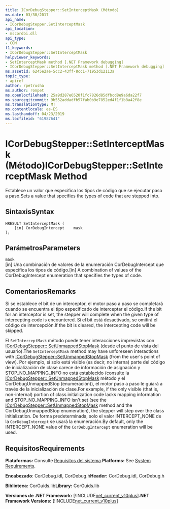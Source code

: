 ```yaml
---
title: ICorDebugStepper::SetInterceptMask (Método)
ms.date: 03/30/2017
api_name:
- ICorDebugStepper.SetInterceptMask
api_location:
- mscordbi.dll
api_type:
- COM
f1_keywords:
- ICorDebugStepper::SetInterceptMask
helpviewer_keywords:
- SetInterceptMask method [.NET Framework debugging]
- ICorDebugStepper::SetInterceptMask method [.NET Framework debugging]
ms.assetid: 6245e2ae-5cc2-43ff-8cc1-71953d12113a
topic_type:
- apiref
author: rpetrusha
ms.author: ronpet
ms.openlocfilehash: 25a9d287e6520f1fc7826d85dfbcd8e9a6da22f7
ms.sourcegitcommit: 9b552addadfb57fab0b9e7852ed4f1f1b8a42f8e
ms.translationtype: MT
ms.contentlocale: es-ES
ms.lasthandoff: 04/23/2019
ms.locfileid: "61987641"
---
```

# <a name="icordebugsteppersetinterceptmask-method"></a><span data-ttu-id="a97c2-102">ICorDebugStepper::SetInterceptMask (Método)</span><span class="sxs-lookup"><span data-stu-id="a97c2-102">ICorDebugStepper::SetInterceptMask Method</span></span>
<span data-ttu-id="a97c2-103">Establece un valor que especifica los tipos de código que se ejecutar paso a paso.</span><span class="sxs-lookup"><span data-stu-id="a97c2-103">Sets a value that specifies the types of code that are stepped into.</span></span>  
  
## <a name="syntax"></a><span data-ttu-id="a97c2-104">Sintaxis</span><span class="sxs-lookup"><span data-stu-id="a97c2-104">Syntax</span></span>  
  
```  
HRESULT SetInterceptMask (  
    [in] CorDebugIntercept    mask  
);  
```  
  
## <a name="parameters"></a><span data-ttu-id="a97c2-105">Parámetros</span><span class="sxs-lookup"><span data-stu-id="a97c2-105">Parameters</span></span>  
 `mask`  
 <span data-ttu-id="a97c2-106">[in] Una combinación de valores de la enumeración CorDebugIntercept que especifica los tipos de código.</span><span class="sxs-lookup"><span data-stu-id="a97c2-106">[in] A combination of values of the CorDebugIntercept enumeration that specifies the types of code.</span></span>  
  
## <a name="remarks"></a><span data-ttu-id="a97c2-107">Comentarios</span><span class="sxs-lookup"><span data-stu-id="a97c2-107">Remarks</span></span>  
 <span data-ttu-id="a97c2-108">Si se establece el bit de un interceptor, el motor paso a paso se completará cuando se encuentra el tipo especificado de interceptar el código.</span><span class="sxs-lookup"><span data-stu-id="a97c2-108">If the bit for an interceptor is set, the stepper will complete when the given type of intercepting code is encountered.</span></span> <span data-ttu-id="a97c2-109">Si el bit está desactivado, se omitirá el código de intercepción.</span><span class="sxs-lookup"><span data-stu-id="a97c2-109">If the bit is cleared, the intercepting code will be skipped.</span></span>  
  
 <span data-ttu-id="a97c2-110">El `SetInterceptMask` método puede tener interacciones imprevistas con [ICorDebugStepper:: SetUnmappedStopMask](../../../../docs/framework/unmanaged-api/debugging/icordebugstepper-setunmappedstopmask-method.md) (desde el punto de vista del usuario).</span><span class="sxs-lookup"><span data-stu-id="a97c2-110">The `SetInterceptMask` method may have unforeseen interactions with [ICorDebugStepper::SetUnmappedStopMask](../../../../docs/framework/unmanaged-api/debugging/icordebugstepper-setunmappedstopmask-method.md) (from the user's point of view).</span></span> <span data-ttu-id="a97c2-111">Por ejemplo, si solo está visible (es decir, no interna) parte del código de inicialización de clase carece de información de asignación y STOP_NO_MAPPING_INFO no está establecido (consulte la [ICorDebugStepper:: SetUnmappedStopMask](../../../../docs/framework/unmanaged-api/debugging/icordebugstepper-setunmappedstopmask-method.md) método y el CorDebugUnmappedStop (enumeración)), el motor paso a paso le guiará a través de la inicialización de clase.</span><span class="sxs-lookup"><span data-stu-id="a97c2-111">For example, if the only visible (that is, non-internal) portion of class initialization code lacks mapping information and STOP_NO_MAPPING_INFO isn't set (see the [ICorDebugStepper::SetUnmappedStopMask](../../../../docs/framework/unmanaged-api/debugging/icordebugstepper-setunmappedstopmask-method.md) method and the CorDebugUnmappedStop enumeration), the stepper will step over the class initialization.</span></span> <span data-ttu-id="a97c2-112">De forma predeterminada, solo el valor INTERCEPT_NONE de la `CorDebugIntercept` se usará la enumeración.</span><span class="sxs-lookup"><span data-stu-id="a97c2-112">By default, only the INTERCEPT_NONE value of the `CorDebugIntercept` enumeration will be used.</span></span>  
  
## <a name="requirements"></a><span data-ttu-id="a97c2-113">Requisitos</span><span class="sxs-lookup"><span data-stu-id="a97c2-113">Requirements</span></span>  
 <span data-ttu-id="a97c2-114">**Plataformas:** Consulte [Requisitos del sistema](../../../../docs/framework/get-started/system-requirements.md).</span><span class="sxs-lookup"><span data-stu-id="a97c2-114">**Platforms:** See [System Requirements](../../../../docs/framework/get-started/system-requirements.md).</span></span>  
  
 <span data-ttu-id="a97c2-115">**Encabezado**: CorDebug.idl, CorDebug.h</span><span class="sxs-lookup"><span data-stu-id="a97c2-115">**Header:** CorDebug.idl, CorDebug.h</span></span>  
  
 <span data-ttu-id="a97c2-116">**Biblioteca:** CorGuids.lib</span><span class="sxs-lookup"><span data-stu-id="a97c2-116">**Library:** CorGuids.lib</span></span>  
  
 <span data-ttu-id="a97c2-117">**Versiones de .NET Framework:** [!INCLUDE[net_current_v10plus](../../../../includes/net-current-v10plus-md.md)]</span><span class="sxs-lookup"><span data-stu-id="a97c2-117">**.NET Framework Versions:** [!INCLUDE[net_current_v10plus](../../../../includes/net-current-v10plus-md.md)]</span></span>
